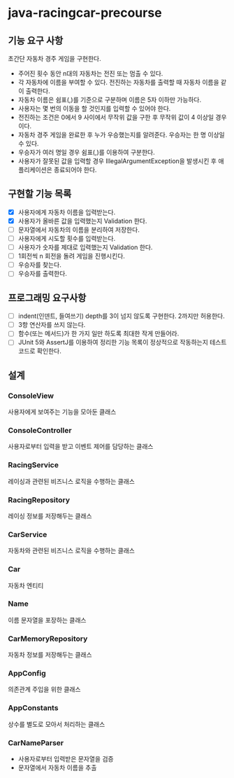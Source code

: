 # java-racingcar-precourse

## 기능 요구 사항

초간단 자동차 경주 게임을 구현한다.

* 주어진 횟수 동안 n대의 자동차는 전진 또는 멈출 수 있다.
* 각 자동차에 이름을 부여할 수 있다. 전진하는 자동차를 출력할 때 자동차 이름을 같이 출력한다.
* 자동차 이름은 쉼표(,)를 기준으로 구분하며 이름은 5자 이하만 가능하다.
* 사용자는 몇 번의 이동을 할 것인지를 입력할 수 있어야 한다.
* 전진하는 조건은 0에서 9 사이에서 무작위 값을 구한 후 무작위 값이 4 이상일 경우이다.
* 자동차 경주 게임을 완료한 후 누가 우승했는지를 알려준다. 우승자는 한 명 이상일 수 있다.
* 우승자가 여러 명일 경우 쉼표(,)를 이용하여 구분한다.
* 사용자가 잘못된 값을 입력할 경우 IllegalArgumentException을 발생시킨 후 애플리케이션은 종료되어야 한다.

## 구현할 기능 목록

- [x] 사용자에게 자동차 이름을 입력받는다.
- [x] 사용자가 올바른 값을 입력했는지 Validation 한다.
- [ ] 문자열에서 자동차의 이름을 분리하여 저장한다. 
- [ ] 사용자에게 시도할 횟수를 입력받는다.
- [ ] 사용자가 숫자를 제대로 입력했는지 Validation 한다.
- [ ] 1회전씩 n 회전을 돌려 게임을 진행시킨다.
- [ ] 우승자를 찾는다.
- [ ] 우승자를 출력한다.

## 프로그래밍 요구사항

- [ ] indent(인덴트, 들여쓰기) depth를 3이 넘지 않도록 구현한다. 2까지만 허용한다.
- [ ] 3항 연산자를 쓰지 않는다.
- [ ] 함수(또는 메서드)가 한 가지 일만 하도록 최대한 작게 만들어라.
- [ ] JUnit 5와 AssertJ를 이용하여 정리한 기능 목록이 정상적으로 작동하는지 테스트 코드로 확인한다.

## 설계

### ConsoleView

사용자에게 보여주는 기능을 모아둔 클래스

### ConsoleController

사용자로부터 입력을 받고 이벤트 제어를 담당하는 클래스

### RacingService

레이싱과 관련된 비즈니스 로직을 수행하는 클래스

### RacingRepository

레이싱 정보를 저장해두는 클래스

### CarService

자동차와 관련된 비즈니스 로직을 수행하는 클래스

### Car

자동차 엔티티

### Name

이름 문자열을 포장하는 클래스

### CarMemoryRepository

자동차 정보를 저장해두는 클래스

### AppConfig

의존관계 주입을 위한 클래스

### AppConstants

상수를 별도로 모아서 처리하는 클래스

### CarNameParser

* 사용자로부터 입력받은 문자열을 검증
* 문자열에서 자동차 이름을 추출